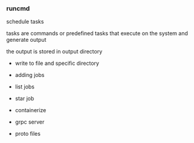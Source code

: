### runcmd

schedule tasks

tasks are commands or predefined tasks that execute on the system and generate output

the output is stored in output directory

- write to file and specific directory
- adding jobs
- list jobs
- star job

- containerize

- grpc server
- proto files
